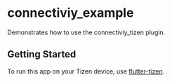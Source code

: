 # connectiviy_example

Demonstrates how to use the connectiviy_tizen plugin.

## Getting Started

To run this app on your Tizen device, use [flutter-tizen](https://github.com/flutter-tizen/flutter-tizen).
